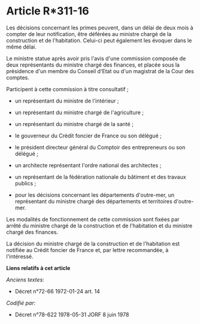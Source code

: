 # Article R*311-16

Les décisions concernant les primes peuvent, dans un délai de deux mois à compter de leur notification, être déférées au
ministre chargé de la construction et de l'habitation. Celui-ci peut également les évoquer dans le même délai.

Le ministre statue après avoir pris l'avis d'une commission composée de deux représentants du ministre chargé des finances,
et placée sous la présidence d'un membre du Conseil d'Etat ou d'un magistrat de la Cour des comptes.

Participent à cette commission à titre consultatif ;

- un représentant du ministre de l'intérieur ;

- un représentant du ministre chargé de l'agriculture ;

- un représentant du ministre chargé de la santé ;

- le gouverneur du Crédit foncier de France ou son délégué ;

- le président directeur général du Comptoir des entrepreneurs ou son délégué ;

- un architecte représentant l'ordre national des architectes ;

- un représentant de la fédération nationale du bâtiment et des travaux publics ;

- pour les décisions concernant les départements d'outre-mer, un représentant du ministre chargé des départements et
territoires d'outre-mer.

Les modalités de fonctionnement de cette commission sont fixées par arrêté du ministre chargé de la construction et de
l'habitation et du ministre chargé des finances.

La décision du ministre chargé de la construction et de l'habitation est notifiée au Crédit foncier de France et, par lettre
recommandée, à l'intéressé.

**Liens relatifs à cet article**

_Anciens textes_:

  - Décret n°72-66 1972-01-24 art. 14

_Codifié par_:

  - Décret n°78-622 1978-05-31 JORF 8 juin 1978
